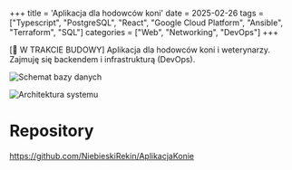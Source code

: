 +++
title = 'Aplikacja dla hodowców koni'
date = 2025-02-26
tags = ["Typescript", "PostgreSQL", "React", "Google Cloud Platform", "Ansible", "Terraform", "SQL"]
categories = ["Web", "Networking", "DevOps"]
+++

[:wrench: W TRAKCIE BUDOWY]
Aplikacja dla hodowców koni i weterynarzy.
Zajmuję się backendem i infrastrukturą (DevOps).

![Schemat bazy danych](postgres-hodowlakoni.png)

![Architektura systemu](aplikacja-konie-architektura.png)

# Repository

<https://github.com/NiebieskiRekin/AplikacjaKonie>
